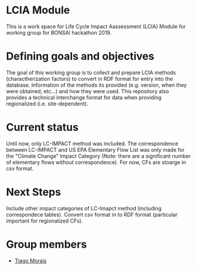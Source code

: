 # LCIA Module
This is a work space for Life Cycle Impact Aassessment (LCIA) Module for working group for BONSAI hackathon 2019.

# Defining goals and objectives
The goal of this working group is to collect and prepare LCIA methods (charactherization factors) to convert in RDF format for entry into the database. Information of the methods its provided (e.g. version, when they were obtained, etc...) and how they were used. 
This repository also provides a technical interchange format for data when providing regionalized (i.e. site-dependent).

# Current status
Until now, only LC-IMPACT method was included. 
The correspondence between LC-IMPACT and US EPA Elementary Flow List was only made for the "Climate Change" Impact Category (Note: there are a significant number of elementary flows without correspondence).
For now, CFs are stoarge in csv format.

# Next Steps
Include other impact categories of LC-Imapct method (including correspondece tables).
Convert csv format in to RDF format (particular important for regionalized CFs).

# Group members
 * [Tiago Morais](https://github.com/tgmorais1)

